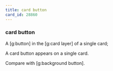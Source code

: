```yaml
---
title: card button
card_id: 28860
---
```


### card button

A [g:button] in the [g:card layer] of a single card; 

A card button appears on a single card. 

Compare with [g:background button]. 
